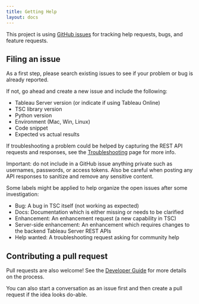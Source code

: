 ```yaml
---
title: Getting Help
layout: docs
---
```


This project is using [GitHub issues](https://github.com/tableau/server-client-python/issues) for tracking help requests, bugs, and feature requests.

## Filing an issue

As a first step, please search existing issues to see if your problem or bug is already reported.

If not, go ahead and create a new issue and include the following:

* Tableau Server version (or indicate if using Tableau Online)
* TSC library version
* Python version
* Environment (Mac, Win, Linux)
* Code snippet
* Expected vs actual results

If troubleshooting a problem could be helped by capturing the REST API requests and responses, see the [Troubleshooting](troubleshooting.md) page for more info.

<div class="alert alert-warning">
<span class="glyphicon glyphicon-warning-sign" aria-hidden="true"></span> Important: do not include in a GitHub issue anything private such as usernames, passwords, or access tokens. Also be careful when posting any API responses to sanitize and remove any sensitive content.
</div>

Some labels might be applied to help organize the open issues after some investigation:

* Bug: A bug in TSC itself (not working as expected)
* Docs: Documentation which is either missing or needs to be clarified
* Enhancement: An enhancement request (a new capability in TSC)
* Server-side enhancement: An enhancement which requires changes to the backend Tableau Server REST APIs
* Help wanted: A troubleshooting request asking for community help

## Contributing a pull request

Pull requests are also welcome! See the [Developer Guide](dev-guide) for more details on the process.

You can also start a conversation as an issue first and then create a pull request if the idea looks do-able.
